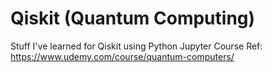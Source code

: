 # Qiskit (Quantum Computing)
 Stuff I've learned for Qiskit using Python Jupyter
 Course Ref: https://www.udemy.com/course/quantum-computers/
